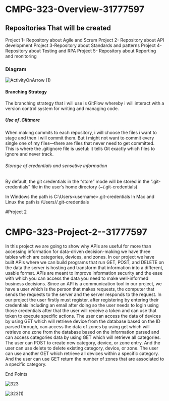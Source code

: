 # CMPG-323-Overview-31777597

## Repositories That will be created
Project 1- Repository about Agile and Scrum
Project 2- Repository about API development
Project 3-Repository about Standards and patterns
Project 4-Repository about Testing and RPA
Project 5- Repository about Reporting and monitoring


### Diagram
![ActivityOnArrow (1)](https://user-images.githubusercontent.com/110164074/184349799-bf56a171-856d-4620-867e-306086e753c8.png)

#### Branching Strategy
The branching strategy that i will use is GitFlow whereby   i will interact with a version control system for writing and managing code.

##### Use of .Giltmore
When making commits to each repository, i will choose the files i  want to stage and then i will commit them.
But i might not want to commit every single one of my files—there are files that never need to get committed. This is where the .gitignore file is useful: it tells Git exactly which files to ignore and never track.

###### Storage of credentials and sensetive information
By default, the git credentials in the “store” mode will be stored in the
“.git-credentials” file in the user’s home directory (~/.git-credentials)

In Windows the path is C:\Users\<username>\.git-credentials
In Mac and Linux the path is /Users/<username>/.git-credentials



#Project 2
# CMPG-323-Project-2--31777597
In this project we are going to show why APIs are useful for more than accessing information for data-driven decision-making we have three tables which are categories, 
devices, and zones. In our project we have built APIs where we can build programs that run GET, POST, and DELETE on the data the server is hosting and transform that 
information into a different, usable format. 
APIs are meant to improve information security and the ease with which you can access the data you need to make well-informed business decisions. Since an API is a 
communication tool in our project, we have a user which is the person that makes requests, the computer that sends the requests to the server and the server responds to 
the request. In our project the user firstly must register, after registering by entering their credentials including an email after doing so the user needs to login 
using those credentials after that the user will receive a token and can use that token to execute specific actions. The user can access the data of devices by using GET 
which will retrieve device from the database based on the ID parsed through, can access the data of zones by using get which will retrieve one zone from the database 
based on the information parsed and can access categories data by using GET which will retrieve all categories. The user can POST to create new category, device, or zone 
entry. And the user can use delete to delete existing category, device, or zone. The user can use another GET which retrieve all devices within a specific category. And
the user can use GET return the number of zones that are associated to a specific category. 

End Points

![323](https://user-images.githubusercontent.com/110164074/189750399-264fd053-6f8c-4287-993b-55b1db7b27c3.PNG)


![323(1)](https://user-images.githubusercontent.com/110164074/189750949-c9b02839-98c6-440c-a737-b433795a1b63.PNG)

